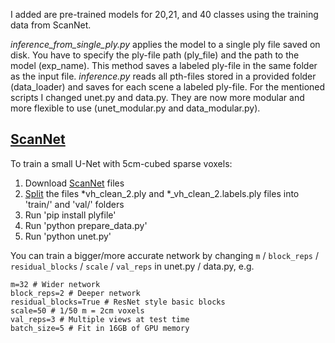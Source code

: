 I added are pre-trained models for 20,21, and 40 classes using the training data from ScanNet. 

*inference_from_single_ply.py* applies the model to a single ply file saved on disk. You have to specify the ply-file path (ply_file) and the path to the model (exp_name). This method saves a labeled ply-file in the same folder as the input file.
*inference.py* reads all pth-files stored in a provided folder (data_loader) and saves for each scene a labeled ply-file.
For the mentioned scripts I changed unet.py and data.py. They are now more modular and more flexible to use (unet_modular.py and data_modular.py).

[ScanNet](http://www.scan-net.org/)
-------

To train a small U-Net with 5cm-cubed sparse voxels:

1. Download [ScanNet](http://www.scan-net.org/) files
2. [Split](https://github.com/ScanNet/ScanNet/tree/master/Tasks/Benchmark) the files *vh_clean_2.ply and *_vh_clean_2.labels.ply files into 'train/' and 'val/' folders
3. Run 'pip install plyfile'
4. Run 'python prepare_data.py'
5. Run 'python unet.py'

You can train a bigger/more accurate network by changing `m` / `block_reps` / `residual_blocks` / `scale` / `val_reps` in unet.py / data.py, e.g.
```
m=32 # Wider network
block_reps=2 # Deeper network
residual_blocks=True # ResNet style basic blocks
scale=50 # 1/50 m = 2cm voxels
val_reps=3 # Multiple views at test time
batch_size=5 # Fit in 16GB of GPU memory
```
